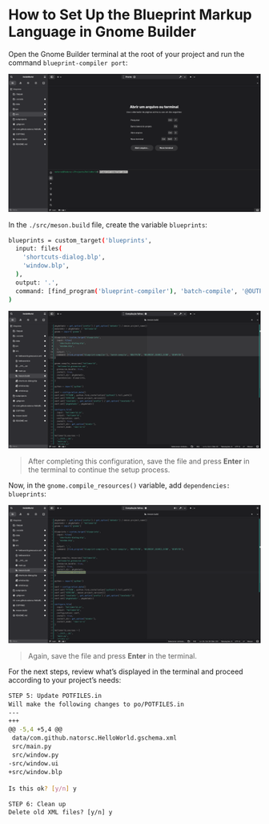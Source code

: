
# How to Set Up the Blueprint Markup Language in Gnome Builder

Open the Gnome Builder terminal at the root of your project and run the command `blueprint-compiler port`:

![Running the blueprint port command](./images/gnome-builder/blueprint-compiler-port.png)

In the `./src/meson.build` file, create the variable `blueprints`:

```bash
blueprints = custom_target('blueprints',
  input: files(
    'shortcuts-dialog.blp',
    'window.blp',
  ),
  output: '.',
  command: [find_program('blueprint-compiler'), 'batch-compile', '@OUTPUT@', '@CURRENT_SOURCE_DIR@', '@INPUT@'],
)
```

![Creating the blueprints variable](./images/gnome-builder/blueprint-custom-target.png)

> After completing this configuration, save the file and press **Enter** in the terminal to continue the setup process.

Now, in the `gnome.compile_resources()` variable, add `dependencies: blueprints`:

![Adding dependencies: blueprints in gnome.compile_resources()](./images/gnome-builder/blueprint-dependencies.png)

> Again, save the file and press **Enter** in the terminal.

For the next steps, review what’s displayed in the terminal and proceed according to your project’s needs:

```bash
STEP 5: Update POTFILES.in
Will make the following changes to po/POTFILES.in
--- 
+++ 
@@ -5,4 +5,4 @@
 data/com.github.natorsc.HelloWorld.gschema.xml
 src/main.py
 src/window.py
-src/window.ui
+src/window.blp

Is this ok? [y/n] y
```

```
STEP 6: Clean up
Delete old XML files? [y/n] y
```
